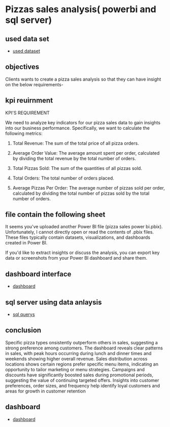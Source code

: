 # Pizzas sales analysis( powerbi and sql server)

## used data set
- <a href="https://github.com/sudheerbabuk14/pizzas-sales-analysis-dashboard-and-sql/blob/main/pizza_sales%20excel%20data%20set.xlsx" > used dataset </a>

## objectives
Clients wants to create a pizza sales analysis so that they can have insight on the below requirements-

## kpi reuirnment

KPI'S REQUIREMENT

We need to analyze key indicators for our pizza sales data to gain insights into our business performance. Specifically, we want to calculate the following metrics:

1. Total Revenue: The sum of the total price of all pizza orders.

2. Average Order Value: The average amount spent per order, calculated by dividing the total revenue by the total number of orders.

3. Total Pizzas Sold: The sum of the quantities of all pizzas sold.

4. Total Orders: The total number of orders placed.

5. Average Pizzas Per Order: The average number of pizzas sold per order, calculated by dividing the total number of pizzas sold by the total number of orders.

## file contain the following sheet

   It seems you've uploaded another Power BI file (pizza sales power bi.pbix). Unfortunately, I cannot directly open or read the contents of .pbix files. These files typically contain datasets, visualizations, and dashboards created in Power BI.

If you'd like to extract insights or discuss the analysis, you can export key data or screenshots from your Power BI dashboard and share them.
## dashboard interface
- <a href="https://github.com/sudheerbabuk14/pizzas-sales-analysis-dashboard-and-sql/blob/main/Screenshot%202025-01-20%20131519.png"> dashboard </a>
## sql server using data anlaysis
- <a href="https://github.com/sudheerbabuk14/pizzas-sales-analysis-dashboard-and-sql/blob/main/pizzas_sales%20sql%20querys.sql"> sql querys </a>
## conclusion
Specific pizza types onsistently outperform others in sales, suggesting a strong preference among customers.
 The dashboard reveals clear patterns in sales, with peak hours occurring during lunch and dinner times and weekends showing higher overall revenue.
 Sales distribution across locations shows certain regions prefer specific menu items, indicating an opportunity to tailor marketing or menu strategies.
Campaigns and discounts have significantly boosted sales during promotional periods, suggesting the value of continuing targeted offers.
Insights into customer preferences, order sizes, and frequency help identify loyal customers and areas for growth in customer retention

## dashboard
- <a href="https://github.com/sudheerbabuk14/pizzas-sales-analysis-dashboard-and-sql/blob/main/pizza%20sales%20power%20bi.pbix"> dashboard<a/>
